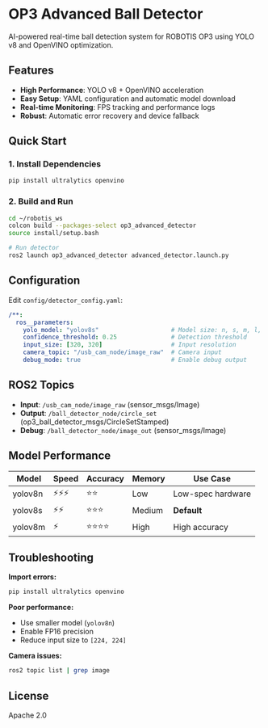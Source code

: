 # OP3 Advanced Ball Detector

AI-powered real-time ball detection system for ROBOTIS OP3 using YOLO v8 and OpenVINO optimization.

## Features

- **High Performance**: YOLO v8 + OpenVINO acceleration
- **Easy Setup**: YAML configuration and automatic model download
- **Real-time Monitoring**: FPS tracking and performance logs
- **Robust**: Automatic error recovery and device fallback

## Quick Start

### 1. Install Dependencies
```bash
pip install ultralytics openvino
```

### 2. Build and Run
```bash
cd ~/robotis_ws
colcon build --packages-select op3_advanced_detector
source install/setup.bash

# Run detector
ros2 launch op3_advanced_detector advanced_detector.launch.py
```

## Configuration

Edit `config/detector_config.yaml`:

```yaml
/**:
  ros__parameters:
    yolo_model: "yolov8s"                    # Model size: n, s, m, l, x
    confidence_threshold: 0.25               # Detection threshold
    input_size: [320, 320]                   # Input resolution
    camera_topic: "/usb_cam_node/image_raw"  # Camera input
    debug_mode: true                         # Enable debug output
```

## ROS2 Topics

- **Input**: `/usb_cam_node/image_raw` (sensor_msgs/Image)
- **Output**: `/ball_detector_node/circle_set` (op3_ball_detector_msgs/CircleSetStamped)
- **Debug**: `/ball_detector_node/image_out` (sensor_msgs/Image)

## Model Performance

| Model | Speed | Accuracy | Memory | Use Case |
|-------|-------|----------|--------|----------|
| yolov8n | ⚡⚡⚡ | ⭐⭐ | Low | Low-spec hardware |
| yolov8s | ⚡⚡ | ⭐⭐⭐ | Medium | **Default** |
| yolov8m | ⚡ | ⭐⭐⭐⭐ | High | High accuracy |

## Troubleshooting

**Import errors:**
```bash
pip install ultralytics openvino
```

**Poor performance:**
- Use smaller model (`yolov8n`)
- Enable FP16 precision
- Reduce input size to `[224, 224]`

**Camera issues:**
```bash
ros2 topic list | grep image
```

## License

Apache 2.0